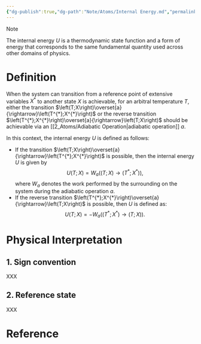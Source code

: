 ```yaml
---
{"dg-publish":true,"dg-path":"Note/Atoms/Internal Energy.md","permalink":"/note/atoms/internal-energy/","tags":["type/article"],"created":"2024-12-17T23:22:59.188+01:00","updated":"2024-12-18T00:14:39.117+01:00"}
---
```



> [!NOTE]
> The internal energy $U$ is a thermodynamic state function and a form of energy that corresponds to the same fundamental quantity used across other domains of physics. 
> 

# Definition

When the system can transition from a reference point of extensive variables $X^*$ to another state $X$ is achievable, for an arbitral temperature $T$, either the transition $\left(T;X\right)\overset{a}{\rightarrow}\left(T^{*};X^{*}\right)$ or the reverse transition $\left(T^{*};X^{*}\right)\overset{a}{\rightarrow}\left(T;X\right)$ should be achievable via an [[2_Atoms/Adiabatic Operation\|adiabatic operation]] $a$.

In this context, the internal energy $U$ is defined as follows: 
- If the transition $\left(T;X\right)\overset{a}{\rightarrow}\left(T^{*};X^{*}\right)$ is possible, then the internal energy $U$ is given by  
$$U(T;X)=W_{a}\left(\left(T;X\right)\rightarrow\left(T^{*};X^{*}\right)\right),$$
where $W_a$ denotes the work performed by the surrounding on the system during the adiabatic operation $a$.
- If the reverse transition $\left(T^{*};X^{*}\right)\overset{a}{\rightarrow}\left(T;X\right)$ is possible, then $U$ is defined as: 
$$U(T;X)=-W_{a}\left(\left(T^{*};X^{*}\right)\rightarrow\left(T;X\right)\right).$$


# Physical Interpretation

## 1. Sign convention

XXX
## 2. Reference state

XXX

# Reference